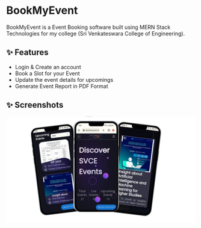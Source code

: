 # BookMyEvent
BookMyEvent is a Event Booking software built using MERN Stack Technologies for my college (Sri Venkateswara College of Engineering).

## ✨ Features
<ul>
  <li>Login & Create an account</li>
  <li>Book a Slot for your Event</li>
  <li>Update the event details for upcomings</li>
  <li>Generate Event Report in PDF Format</li>
</ul>

## ✨ Screenshots

<img src="Screenshots/image.jpg" />

